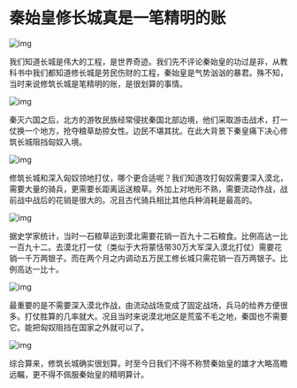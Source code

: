 # 秦始皇修长城真是一笔精明的账

![img](http://i1.kknews.cc/vZ6RrGXCXgH71_B0XHjFLM3Tnb3nzjFTgg/0.jpg)

我们知道长城是伟大的工程，是世界奇迹。我们先不评论秦始皇的功过是非，从教科书中我们都知道修长城是劳民伤财的工程，秦始皇是气势汹汹的暴君。殊不知，当时来说修筑长城是笔精明的账，是很划算的事情。

![img](http://i1.kknews.cc/SQxAX4DIhH9SJB3mUXdaT344ktDTT9GkLg/0.jpg)

秦灭六国之后，北方的游牧民族经常侵扰秦国北部边境，他们采取游击战术，打一仗换一个地方，抢夺粮草劫掠女性。边民不堪其扰。在此大背景下秦皇痛下决心修筑长城阻挡匈奴入境。

![img](http://i2.kknews.cc/-yBGBTHAWE85IAQhsBXyYy2VKkoCmFqgCw/0.jpg)

修筑长城和深入匈奴领地打仗，哪个更合适呢？我们知道攻打匈奴需要深入漠北，需要大量的骑兵，更需要长距离运送粮草。外加上对地形不熟，需要流动作战，战前战中战后的花销是很大的。况且古代骑兵相比其他兵种消耗是最高的。

![img](http://i1.kknews.cc/5whSmaOSsshYuWpY3kC5qBwIMHakgn_nZA/0.jpg)

据史学家统计，当时一石粮草运到漠北需要花销一百九十二石粮食。比例高达一比一百九十二。去漠北打一仗（类似于大将蒙恬带30万大军深入漠北打仗）需要花销一千万两银子。而在两个月之内调动五万民工修长城只需花销一百万两银子。比例高达一比十。

![img](http://i2.kknews.cc/Rvp0qyVN-o9IQTv3e3HdcyYxxZHaVYL05w/0.jpg)

最重要的是不需要深入漠北作战，由流动战场变成了固定战场，兵马的给养方便很多。打仗胜算的几率就大。况且当时来说漠北地区是荒蛮不毛之地，秦国也不需要它。能把匈奴阻挡在国家之外就可以了。

![img](http://i2.kknews.cc/YMrlr4-W65y9A3ElsxvXfmkWQM7Kvd368w/0.jpg)

综合算来，修筑长城确实很划算。时至今日我们不得不称赞秦始皇的雄才大略高瞻远瞩，更不得不佩服秦始皇的精明算计。

